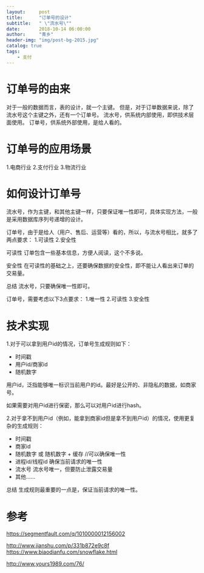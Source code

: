 ```yaml
---
layout:     post
title:      "订单号的设计"
subtitle:   " \"流水号\""
date:       2018-10-14 06:00:00
author:     "青乡"
header-img: "img/post-bg-2015.jpg"
catalog: true
tags:
    - 支付
---
```




# 订单号的由来
对于一般的数据而言，表的设计，就一个主键。
但是，对于订单数据来说，除了流水号这个主键之外，还有一个订单号。
流水号，供系统内部使用，即供技术层面使用。
订单号，供系统外部使用，是给人看的。

# 订单号的应用场景
1.电商行业
2.支付行业
3.物流行业

# 如何设计订单号
流水号，作为主键，和其他主键一样，只要保证唯一性即可，具体实现方法，一般是采用数据库序列号递增的设计。

订单号，由于是给人（用户、售后、运营等）看的，所以，与流水号相比，就多了两点要求：
1.可读性
2.安全性

可读性
订单包含一些基本信息，方便人阅读，这个不多说。

安全性
在可读性的基础之上，还要确保数据的安全性，即不能让人看出来订单的交易量。


总结
流水号，只要确保唯一性即可。

订单号，需要考虑以下3点要求：
1.唯一性
2.可读性
3.安全性

# 技术实现
1.对于可以拿到用户id的情况，订单号生成规则如下：

 - 时间戳
 - 用户id/商家id
 - 随机数字

用户id，泛指能够唯一标识当前用户的id。最好是公开的、非隐私的数据，如商家号。

如果需要对用户id进行保密，那么可以对用户id进行hash。


2.对于拿不到用户id（例如，能拿到商家id但是拿不到用户id）的情况，使用更复杂的生成规则：

 - 时间戳
 - 商家id
 - 随机数字
   或
   随机数字 + 缓存    //可以确保唯一性
 - 进程id/线程id
   确保当前请求的唯一性  
 - 流水号
   流水号唯一，但要防止泄露交易量
 - 其他……

总结
生成规则最重要的一点是，保证当前请求的唯一性。





# 参考
https://segmentfault.com/q/1010000012156002

http://www.jianshu.com/p/331b872e9c8f
https://www.biaodianfu.com/snowflake.html

http://www.yours1989.com/76/

